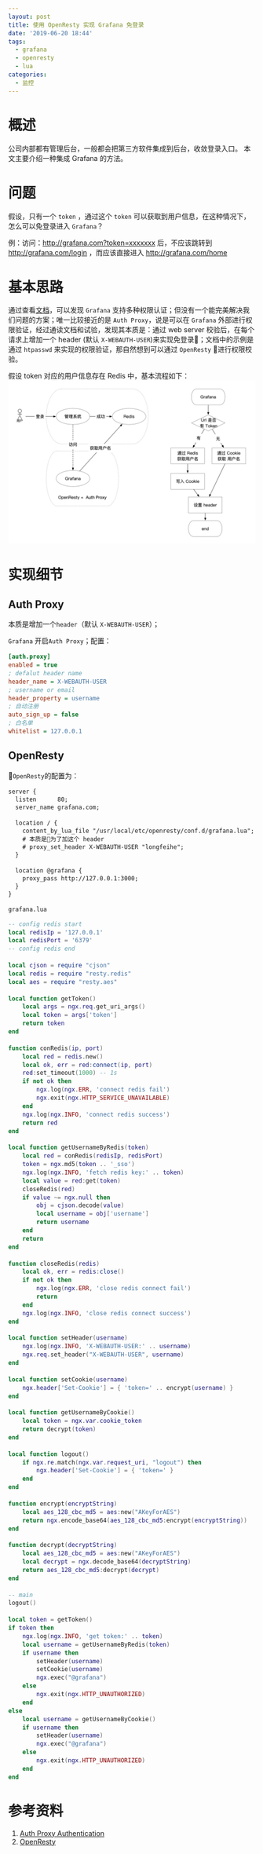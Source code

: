 ```yaml
---
layout: post
title: 使用 OpenResty 实现 Grafana 免登录
date: '2019-06-20 18:44'
tags:
  - grafana
  - openresty
  - lua
categories:
  - 监控
---
```

# 概述
公司内部都有管理后台，一般都会把第三方软件集成到后台，收敛登录入口。 本文主要介绍一种集成 Grafana 的方法。
<!-- more -->

# 问题
假设，只有一个 `token` ，通过这个 `token` 可以获取到用户信息，在这种情况下，怎么可以免登录进入 `Grafana`？

例：访问：http://grafana.com?token=xxxxxxx 后，不应该跳转到 http://grafana.com/login ，而应该直接进入 http://grafana.com/home

# 基本思路
通过查看[文档](https://grafana.com/docs/auth/overview/)，可以发现 `Grafana` 支持多种权限认证；但没有一个能完美解决我们问题的方案；唯一比较接近的是 `Auth Proxy`，说是可以在 `Grafana` 外部进行权限验证，经过通读文档和试验，发现其本质是：通过 web server 校验后，在每个请求上增加一个 header (默认 `X-WEBAUTH-USER`)来实现免登录；文档中的示例是通过 `htpasswd` 来实现的权限验证，那自然想到可以通过 `OpenResty` 进行权限校验。

假设 token 对应的用户信息存在 Redis 中，基本流程如下：
![grafana_login](/images/2019/06/grafana-login.png)

# 实现细节
## Auth Proxy
本质是增加一个`header`（默认 `X-WEBAUTH-USER`）；

`Grafana` 开启`Auth Proxy`；配置：
``` ini
[auth.proxy]
enabled = true
; defalut header name
header_name = X-WEBAUTH-USER
; username or email
header_property = username
; 自动注册
auto_sign_up = false
; 白名单
whitelist = 127.0.0.1
```
## OpenResty
`OpenResty`的配置为：
``` nginx
server {
  listen      80;
  server_name grafana.com;

  location / {
    content_by_lua_file "/usr/local/etc/openresty/conf.d/grafana.lua";
    # 本质是为了加这个 header
    # proxy_set_header X-WEBAUTH-USER "longfeihe";
  }

  location @grafana {
    proxy_pass http://127.0.0.1:3000;
  }
}
```

`grafana.lua`
```lua
-- config redis start
local redisIp = '127.0.0.1'
local redisPort = '6379'
-- config redis end

local cjson = require "cjson"
local redis = require "resty.redis"
local aes = require "resty.aes"

local function getToken()
    local args = ngx.req.get_uri_args()
    local token = args['token']
    return token
end

function conRedis(ip, port)
    local red = redis.new()
    local ok, err = red:connect(ip, port)
    red:set_timeout(1000) -- 1s
    if not ok then
        ngx.log(ngx.ERR, 'connect redis fail')
        ngx.exit(ngx.HTTP_SERVICE_UNAVAILABLE)
    end
    ngx.log(ngx.INFO, 'connect redis success')
    return red
end

local function getUsernameByRedis(token)
    local red = conRedis(redisIp, redisPort)
    token = ngx.md5(token .. '_sso')
    ngx.log(ngx.INFO, 'fetch redis key:' .. token)
    local value = red:get(token)
    closeRedis(red)
    if value ~= ngx.null then
        obj = cjson.decode(value)
        local username = obj['username']
        return username
    end
    return
end

function closeRedis(redis)
    local ok, err = redis:close()
    if not ok then
        ngx.log(ngx.ERR, 'close redis connect fail')
        return
    end
    ngx.log(ngx.INFO, 'close redis connect success')
end

local function setHeader(username)
    ngx.log(ngx.INFO, 'X-WEBAUTH-USER:' .. username)
    ngx.req.set_header("X-WEBAUTH-USER", username)
end

local function setCookie(username)
    ngx.header['Set-Cookie'] = { 'token=' .. encrypt(username) }
end

local function getUsernameByCookie()
    local token = ngx.var.cookie_token
    return decrypt(token)
end

local function logout()
    if ngx.re.match(ngx.var.request_uri, "logout") then
        ngx.header['Set-Cookie'] = { 'token=' }
    end
end

function encrypt(encryptString)
    local aes_128_cbc_md5 = aes:new("AKeyForAES")
    return ngx.encode_base64(aes_128_cbc_md5:encrypt(encryptString))
end

function decrypt(decryptString)
    local aes_128_cbc_md5 = aes:new("AKeyForAES")
    local decrypt = ngx.decode_base64(decryptString)
    return aes_128_cbc_md5:decrypt(decrypt)
end

-- main
logout()

local token = getToken()
if token then
    ngx.log(ngx.INFO, 'get token:' .. token)
    local username = getUsernameByRedis(token)
    if username then
        setHeader(username)
        setCookie(username)
        ngx.exec("@grafana")
    else
        ngx.exit(ngx.HTTP_UNAUTHORIZED)
    end
else
    local username = getUsernameByCookie()
    if username then
        setHeader(username)
        ngx.exec("@grafana")
    else
        ngx.exit(ngx.HTTP_UNAUTHORIZED)
    end
end
```

# 参考资料
1. [Auth Proxy Authentication](https://grafana.com/docs/auth/auth-proxy/)
2. [OpenResty](http://openresty.org/en/)

